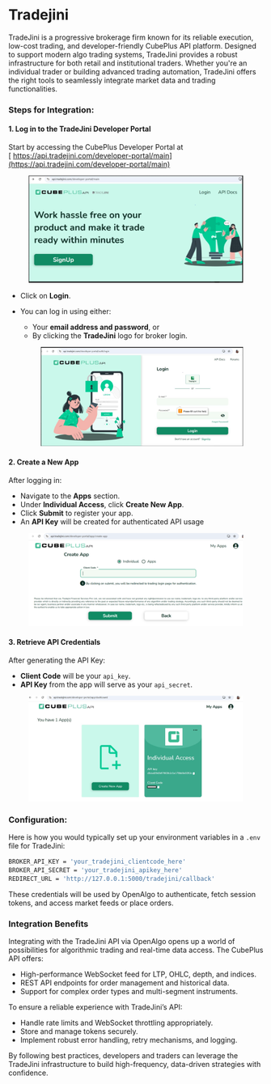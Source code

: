 # Tradejini

TradeJini is a progressive brokerage firm known for its reliable execution, low-cost trading, and developer-friendly CubePlus API platform. Designed to support modern algo trading systems, TradeJini provides a robust infrastructure for both retail and institutional traders. Whether you're an individual trader or building advanced trading automation, TradeJini offers the right tools to seamlessly integrate market data and trading functionalities.

### Steps for Integration:

#### 1. Log in to the TradeJini Developer Portal

Start by accessing the CubePlus Developer Portal at\
[ https://api.tradejini.com/developer-portal/main](https://api.tradejini.com/developer-portal/main)

<figure><img src="../../.gitbook/assets/1 (1).JPG" alt=""><figcaption></figcaption></figure>

* Click on **Login**.
*   You can log in using either:

    * Your **email address and password**, or
    * By clicking the **TradeJini** logo for broker login.

    <figure><img src="../../.gitbook/assets/4.JPG" alt=""><figcaption></figcaption></figure>

#### 2. Create a New App

After logging in:

* Navigate to the **Apps** section.
* Under **Individual Access**, click **Create New App**.
* Click **Submit** to register your app.
* An **API Key** will be created for authenticated API usage



<figure><img src="../../.gitbook/assets/image (1).png" alt=""><figcaption></figcaption></figure>

#### 3. Retrieve API Credentials

After generating the API Key:

* **Client Code** will be your `api_key`.
* **API Key** from the app will serve as your `api_secret`.

<figure><img src="../../.gitbook/assets/3.JPG" alt=""><figcaption></figcaption></figure>

### Configuration:

Here is how you would typically set up your environment variables in a `.env` file for TradeJini:

```bash
BROKER_API_KEY = 'your_tradejini_clientcode_here'
BROKER_API_SECRET = 'your_tradejini_apikey_here'
REDIRECT_URL = 'http://127.0.0.1:5000/tradejini/callback'
```

These credentials will be used by OpenAlgo to authenticate, fetch session tokens, and access market feeds or place orders.

### Integration Benefits

Integrating with the TradeJini API via OpenAlgo opens up a world of possibilities for algorithmic trading and real-time data access. The CubePlus API offers:

* High-performance WebSocket feed for LTP, OHLC, depth, and indices.
* REST API endpoints for order management and historical data.
* Support for complex order types and multi-segment instruments.

To ensure a reliable experience with TradeJini’s API:

* Handle rate limits and WebSocket throttling appropriately.
* Store and manage tokens securely.
* Implement robust error handling, retry mechanisms, and logging.

By following best practices, developers and traders can leverage the TradeJini infrastructure to build high-frequency, data-driven strategies with confidence.
